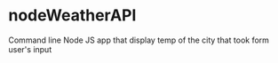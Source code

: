 # nodeWeatherAPI
Command line Node JS app that display temp of the city that took form user's input
